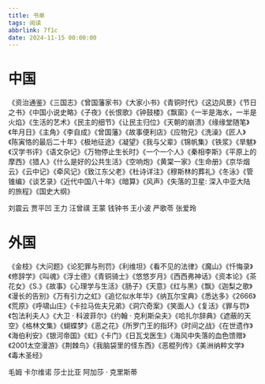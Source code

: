 ```yaml
---
title: 书单
tags: 阅读
abbrlink: 7f1c
date: 2024-11-15 00:00:00
---
```


# 中国

《资治通鉴》《三国志》《曾国藩家书》《大家小书》《青铜时代》《这边风景》《节日之书》《中国小说史略》《子夜》《长恨歌》《钟鼓楼》《飘窗》《一半是海水，一半是火焰》《生活的艺术》《民主的细节》《让民主归位》《天朝的崩溃》《缘缘堂随笔》《年月日》《主角》《李自成》《曾国藩》《故事便利店》《应物兄》《洗澡》《匠人》《陈寅恪的最后二十年》《极地征途》《凝望》《我与父辈》《锦帆集》《铁浆》《旱魃》《汉学书评》《语文杂记》《万物停止生长时》《一个一个人》《秦相李斯》《平原上的摩西》《猎人》《什么是好的公共生活》《空响炮》《黄棠一家》《生命册》《京华烟云》《云中记》《牵风记》《致江东父老》《杜诗详注》《穆斯林的葬礼》《冬泳》《管锥编》《谈艺录》《近代中国八十年》《暗算》《风声》《失落的卫星: 深入中亚大陆的旅程》《国史大纲》

刘震云 贾平凹 王力 汪曾祺 王蒙 钱钟书 王小波 严歌苓 张爱玲  

# 外国

《金枝》《大问题》《论犯罪与刑罚》《利维坦》《看不见的法律》《魔山》《忏悔录》《修辞学》《叫魂》《浮士德》《青铜骑士》《悠悠岁月》《西西弗神话》《资本论》《茶花女》《S.》《故事》《心理学与生活》《肠子》《天意》《红与黑》《飘》《迦梨之歌》《漫长的告别》《万有引力之虹》《追忆似水年华》《纳瓦尔宝典》《悉达多》《2666》《荒原》《呼啸山庄》《卡拉马佐夫兄弟》《洞穴奇案》《笑面人》《复活》《罪与罚》《包法利夫人》《大卫 · 科波菲尔》《约翰 · 克利斯朵夫》《哈扎尔辞典》《遮蔽的天空》《格林文集》《蝴蝶梦》《恶之花》《所罗门王的指环》《时间之战》《在世遗作》《海伯利安》《银河帝国》《虹》《卡门》《日瓦戈医生》《海风中失落的血色馈赠》《2001太空漫游》《荆棘鸟》《我脑袋里的怪东西》《恶棍列传》《美洲纳粹文学》《毒木圣经》

毛姆 卡尔维诺 莎士比亚 阿加莎 · 克里斯蒂